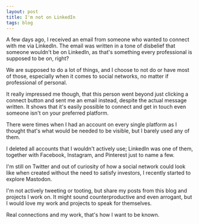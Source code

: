 ```yaml
---
layout: post
title: I'm not on LinkedIn
tags: blog
---
```


A few days ago, I received an email from someone who wanted to connect with me via LinkedIn. The email was written in a tone of disbelief that someone wouldn't be on LinkedIn, as that's something every professional is supposed to be on, right?

We are supposed to do a lot of things, and I choose to not do or have most of those, especially when it comes to social networks, no matter if professional of personal.

It really impressed me though, that this person went beyond just clicking a connect button and sent me an email instead, despite the actual message written. It shows that it's easily possible to connect and get in touch even someone isn't on your preferred platform.

There were times when I had an account on every single platform as I thought that's what would be needed to be visible, but I barely used any of them.

I deleted all accounts that I wouldn't actively use; LinkedIn was one of them, together with Facebook, Instagram, and Pinterest just to name a few.

I'm still on Twitter and out of curiosity of how a social network could look like when created without the need to satisfy investors, I recently started to explore Mastodon.

I'm not actively tweeting or tooting, but share my posts from this blog and projects I work on. It might sound counterproductive and even arrogant, but I would love my work and projects to speak for themselves.

Real connections and my work, that's how I want to be known.
